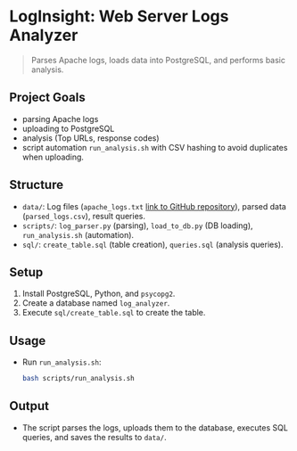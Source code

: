 # LogInsight: Web Server Logs Analyzer

> Parses Apache logs, loads data into PostgreSQL, and performs basic analysis.

## Project Goals

- parsing Apache logs
- uploading to PostgreSQL
- analysis (Top URLs, response codes)
- script automation `run_analysis.sh` with CSV hashing to avoid duplicates when uploading.

## Structure

- `data/`: Log files (`apache_logs.txt` [link to GitHub repository](https://github.com/elastic/examples/tree/master/Common%20Data%20Formats/apache_logs)), parsed data (`parsed_logs.csv`), result queries.
- `scripts/`: `log_parser.py` (parsing), `load_to_db.py` (DB loading), `run_analysis.sh` (automation).
- `sql/`: `create_table.sql` (table creation), `queries.sql` (analysis queries).

## Setup

1. Install PostgreSQL, Python, and `psycopg2`.
2. Create a database named `log_analyzer`.
3. Execute `sql/create_table.sql` to create the table.

## Usage

- Run `run_analysis.sh`:

    ``` bash
    bash scripts/run_analysis.sh
    ```

## Output

- The script parses the logs, uploads them to the database, executes SQL queries, and saves the results to `data/`.
